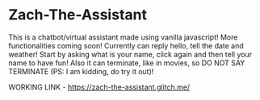 # Zach-The-Assistant
This is a chatbot/virtual assistant made using vanilla javascript! More functionalities coming soon! Currently can reply hello, tell the date and weather! Start by asking what is your name, click again and then tell your name to have fun! Also it can terminate, like in movies, so DO NOT SAY TERMINATE (PS: I am kidding, do try it out)!

WORKING LINK - https://zach-the-assistant.glitch.me/

